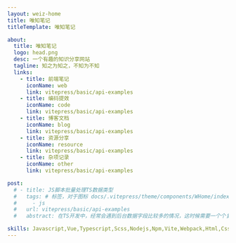 ```yaml
---
layout: weiz-home
title: 唯知笔记
titleTemplate: 唯知笔记

about:
  title: 唯知笔记
  logo: head.png
  desc: 一个有趣的知识分享网站
  tagline: 知之为知之，不知为不知
  links:
    - title: 前端笔记
      iconName: web
      link: vitepress/basic/api-examples
    - title: 编码提效
      iconName: code
      link: vitepress/basic/api-examples
    - title: 博客文档
      iconName: blog
      link: vitepress/basic/api-examples
    - title: 资源分享
      iconName: resource
      link: vitepress/basic/api-examples
    - title: 杂项记录
      iconName: other
      link: vitepress/basic/api-examples

post:
  # - title: JS脚本批量处理TS数据类型
  #   tags: # 标签，对于图标 docs/.vitepress/theme/components/WHome/index.scss 中可看
  #     - js
  #   url: vitepress/basic/api-examples
  #   abstract: 在TS开发中，经常会遇到后台数据字段比较多的情况，这时候需要一个个复制字段然后给他手动配置数据类型来完成我们的TS类型定义，相当麻烦。有什么快速的方法呢，我就目前遇到的两种情况分别写了JS脚本来处理后台数据，直接生成我们需要的数据格式。

skills: Javascript,Vue,Typescript,Scss,Nodejs,Npm,Vite,Webpack,Html,Css,Photoshop,Git,Terminal,Code,Map,Echarts,Blog,Json,Vscode,Vue 3,Idea,Pnpm,Mac OS,App,Uni-app,Windows,Hexo,Github,Vitepress,Svn,Nginx,Chrome,WebGL,React,Markdown,Gulp,Yaml,Yarn,Proxy,Less,SPA,Clash,Gitee,Jsx,Http,Xml,Element Plus,Nuxt,JQuery,Sublime Text,AngularJs,Bootstrap,AntDesign,ECMAScript,Canvas,Tomcat,Linux,Axios,Mockjs,XSS,SSR,Cookie,Electronjs,Flutter,MVVM,seo,Browser,Ajax,Babel,DOM,BOM,SVG,Https,WeChat Mini Program
---
```


